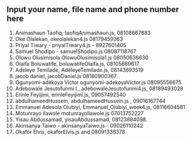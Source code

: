 ## Input your name, file name and phone number here

1. Animashaun Taofiq, taofiqAnimashaun.js, 08108667883
2. Oke Olalekan, okeolalekan4.js 08179459363
3. Priyal Tiwary - priyalTiwary4.js - 8927601405
4. Samuel Shodipo - samuelShodipo.js 08087118767
5. Olowu Olusimisola OlowuOlusimisola1.js 08050636630
6. Olaifa Boluwatife, boluwatifeOlaifa.js, 08105889617
7. Adeleye Temilade, AdeleyeTemilade.js, 08143693519
8. jacob daniel, jacobDaniel.js 08180900367
9. Ogunyomi-adekoya Victor ogunyomi-adekoyaVictor.js  08095556675
10. Adebowale Jesutofunmi I., adebowaleJesutofunmi4.js, 08189493028
11. Erinle Feyijimi, erinleFeyijimi.js, 09057492540
12. abdulhameedHussein, abdulhameedHussein.js , 09016167744
13. Emmanuel Adesola Olubiyi, Emmanuel_Olubiyi_week4.js, 08116604581
14. Motunrayo Ilawole motunrayoIlawole.js 07013752227
15. Yisau Abdussamad, yisauAbdussamad, 08123884098.
16. Akinsanya Taiwo - akinsanyaTaiwo.js - 09026110242
17. Okafor Elvis, okaforElvis.js and 08091338378
